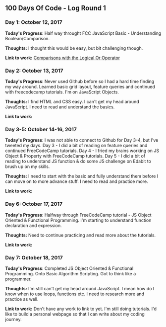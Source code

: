 
## 100 Days Of Code - Log Round 1

### Day 1: October 12, 2017

**Today's Progress**: Half way throught FCC JavaScript Basic - Understanding Boolean/Comparison.

**Thoughts:** I thought this would be easy, but bit challenging though.

**Link to work:** [Comparisons with the Logical Or Operator](https://www.freecodecamp.org/challenges/comparisons-with-the-logical-or-operator)
### Day 2: October 13, 2017

**Today's Progress**:  Never used Github before so I had a hard time finding my way around. Learned basic grid layout, feature queries and continued with freecodecamp tutorials. I'm on JavaScript Objects.

**Thoughts:** I find HTML and CSS easy. I can't get my head around JavaScript. I need to read and understand the basics.

**Link to work:** 

### Day 3-5: October 14-16, 2017

**Today's Progress**: I was not able to connect to Github for Day 3-4, but I've tweeted my days. Day 3 - I did a bit of reading on feature queries and continued FreeCodeCamp tutorials. Day 4 - I fried my brains working on JS Object & Property with FreeCodeCamp tutorials. Day 5 - I did a bit of reading to understand JS function & do some JS challenge on Edabit to brush up on my skills.

**Thoughts:** I need to start with the basic and fully understand them before I can move on to more advance stuff. I need to read and practice more.

**Link to work:** 

### Day 6: October 17, 2017

**Today's Progress**: Halfway through FreeCodeCamp tutorial - JS Object Oriented & Functional Programming. I'm starting to understand function declaration and expression.

**Thoughts:** Need to continue practicing and read more about the tutorials.

**Link to work:** 

### Day 7: October 18, 2017

**Today's Progress**: Completed JS Object Oriented & Functional Programming. Onto Basic Algorithm Scripting. Got to think like a programmer. 

**Thoughts:** I'm still can't get my head around JavaScript. I mean how do I know when to use loops, functions etc. I need to research more and practice as well.

**Link to work:** Don't have any work to link to yet. I'm still doing tutorials. I'd like to build a personal webpage so that I can write about my coding journey.


